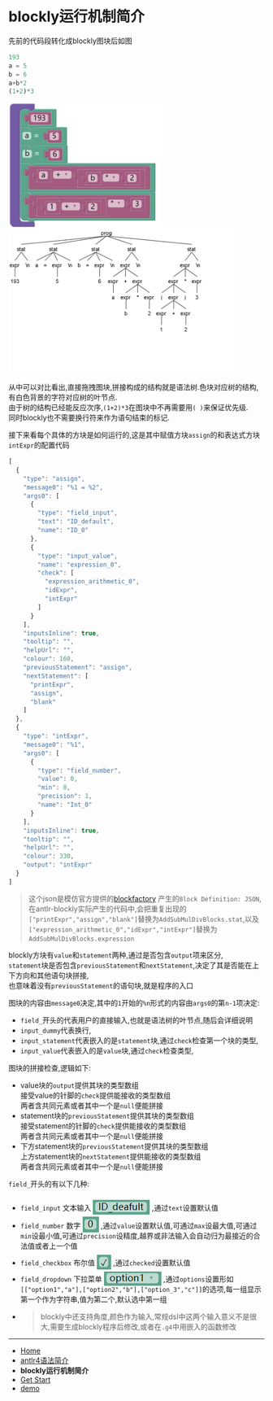 # blockly运行机制简介

先前的代码段转化成blockly图块后如图
```js
193
a = 5
b = 6
a+b*2
(1+2)*3
```
<p><img src="./img/asmd.png" alt="asmd" width="300" style="float:left"><img src="./img/expr_parse_tree.png" alt="parse_tree" width="450" style="float:left"></p><br style="clear:both">

从中可以对比看出,直接拖拽图块,拼接构成的结构就是语法树.色块对应树的结构,有白色背景的字符对应树的叶节点.  
由于树的结构已经能反应次序,`(1+2)*3`在图块中不再需要用`( )`来保证优先级.  
同时blockly也不需要换行符来作为语句结束的标记.  

接下来看每个具体的方块是如何运行的,这是其中赋值方块`assign`的和表达式方块`intExpr`的配置代码  
```js
[
  {
    "type": "assign",
    "message0": "%1 = %2",
    "args0": [
      {
        "type": "field_input",
        "text": "ID_default",
        "name": "ID_0"
      },
      {
        "type": "input_value",
        "name": "expression_0",
        "check": [
          "expression_arithmetic_0",
          "idExpr",
          "intExpr"
        ]
      }
    ],
    "inputsInline": true,
    "tooltip": "",
    "helpUrl": "",
    "colour": 160,
    "previousStatement": "assign",
    "nextStatement": [
      "printExpr",
      "assign",
      "blank"
    ]
  },
  {
    "type": "intExpr",
    "message0": "%1",
    "args0": [
      {
        "type": "field_number",
        "value": 0,
        "min": 0,
        "precision": 1,
        "name": "Int_0"
      }
    ],
    "inputsInline": true,
    "tooltip": "",
    "helpUrl": "",
    "colour": 330,
    "output": "intExpr"
  }
]
```
> 这个json是模仿官方提供的[blockfactory](https://blockly-demo.appspot.com/static/demos/blockfactory/index.html) 产生的`Block Definition: JSON`,在antlr-blockly实际产生的代码中,会把重复出现的`["printExpr","assign","blank"]`替换为`AddSubMulDivBlocks.stat`,以及`["expression_arithmetic_0","idExpr","intExpr"]`替换为`AddSubMulDivBlocks.expression`  

blockly方块有`value`和`statement`两种,通过是否包含`output`项来区分,  
`statement`块是否包含`previousStatement`和`nextStatement`,决定了其是否能在上下方向和其他语句块拼接,  
也意味着没有`previousStatement`的语句块,就是程序的入口  

图块的内容由`message0`决定,其中的`1`开始的` %n `形式的内容由`args0`的第`n-1`项决定:  
+ `field_`开头的代表用户的直接输入,也就是语法树的叶节点,随后会详细说明  
+ `input_dummy`代表换行,  
+ `input_statement`代表嵌入的是`statement`块,通过`check`检查第一个块的类型,  
+ `input_value`代表嵌入的是`value`块,通过`check`检查类型,  

图块的拼接检查,逻辑如下:  
+ value块的`output`提供其块的类型数组  
  接受value的针脚的`check`提供能接收的类型数组  
  两者含共同元素或者其中一个是`null`便能拼接
+ statement块的`previousStatement`提供其块的类型数组  
  接受statement的针脚的`check`提供能接收的类型数组  
  两者含共同元素或者其中一个是`null`便能拼接
+ 下方statement块的`previousStatement`提供其块的类型数组  
  上方statement块的`nextStatement`提供能接收的类型数组  
  两者含共同元素或者其中一个是`null`便能拼接

`field_`开头的有以下几种:  
+ `field_input` 文本输入 <img src="./img/field_input_demo.png" alt="field_input" style="position:relative;top:8px;"> ,通过`text`设置默认值
+ `field_number` 数字 <img src="./img/field_number_demo.png" alt="field_number" style="position:relative;top:8px;"> ,通过`value`设置默认值,可通过`max`设最大值,可通过`min`设最小值,可通过`precision`设精度,越界或非法输入会自动归为最接近的合法值或者上一个值
+ `field_checkbox` 布尔值 <img src="./img/field_checkbox_demo.png" alt="field_checkbox" style="position:relative;top:8px;"> ,通过`checked`设置默认值
+ `field_dropdown` 下拉菜单 <img src="./img/field_dropdown_demo.png" alt="field_dropdown" style="position:relative;top:8px;"> ,通过`options`设置形如`[["option1","a"],["option2","b"],["option_3","c"]]`的选项,每一组显示第一个作为字符串,值为第二个,默认选中第一组  
+ > blockly中还支持角度,颜色作为输入,常规dsl中这两个输入意义不是很大,需要生成blockly程序后修改,或者在`.g4`中用嵌入的函数修改
- - -

- [Home](README.md)  
- [antlr4语法简介](antlr4.md)  
- **blockly运行机制简介**  
- [Get Start](getStart.md)  
- [demo](demo.md)  